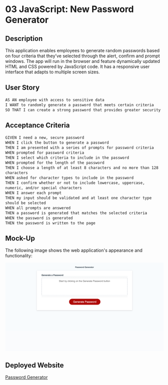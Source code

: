 # 03 JavaScript: New Password Generator

## Description

This application enables employees to generate random passwords based on four criteria that they’ve selected through the alert, confirm and prompt windows. The app will run in the browser and feature dynamically updated HTML and CSS powered by JavaScript code. It has a responsive user interface that adapts to multiple screen sizes.

## User Story

```
AS AN employee with access to sensitive data
I WANT to randomly generate a password that meets certain criteria
SO THAT I can create a strong password that provides greater security
```

## Acceptance Criteria

```
GIVEN I need a new, secure password
WHEN I click the button to generate a password
THEN I am presented with a series of prompts for password criteria
WHEN prompted for password criteria
THEN I select which criteria to include in the password
WHEN prompted for the length of the password
THEN I choose a length of at least 8 characters and no more than 128 characters
WHEN asked for character types to include in the password
THEN I confirm whether or not to include lowercase, uppercase, numeric, and/or special characters
WHEN I answer each prompt
THEN my input should be validated and at least one character type should be selected
WHEN all prompts are answered
THEN a password is generated that matches the selected criteria
WHEN the password is generated
THEN the password is written to the page
```

## Mock-Up

The following image shows the web application's appearance and functionality:

![The Password Generator application displays a red button to "Generate Password".](./Assets/images/password-generator-demo.png)


## Deployed Website 

[Password Generator](https://amccorkl.github.io/New_Password_Generator/)





